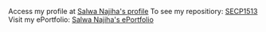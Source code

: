 Access my profile at [Salwa Najiha's profile](https://github.com/salwanajiha/salwanajiha)
To see my repositiory: [SECP1513](https://github.com/salwanajiha/SECP1513)
Visit my ePortfolio: [Salwa Najiha's ePortfolio](https://sites.google.com/graduate.utm.my/salwanajiha)
